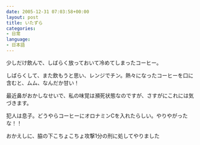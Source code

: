 ```yaml
---
date: 2005-12-31 07:03:58+00:00
layout: post
title: いたずら
categories:
- 日常
language:
- 日本語
---
```


少しだけ飲んで、しばらく放っておいて冷めてしまったコーヒー。

しばらくして、また飲もうと思い、レンジでチン。熱々になったコーヒーを口に含むと、ムム、なんだか甘い！

最近鼻がおかしなせいで、私の味覚は瀕死状態なのですが、さすがにこれには気づきます。

犯人は息子。どうやらコーヒーにオロナミンCを入れたらしい。やりやがったな！！

おかえしに、脇の下こちょこちょ攻撃1分の刑に処してやりました
